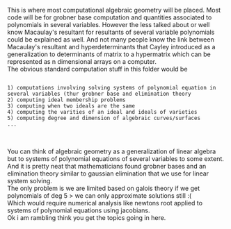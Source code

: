 This is where most computational algebraic geometry will be placed. Most code will be for grobner base computation and quantities associated to polynomials in 
several variables. However the less talked about or well know Macaulay's resultant for resultants of several variable polynomials could be explained as well.
And not many people know the link between Macaulay's resultant and hyperdeterminants that Cayley introduced as a generalization to determinants of matrix to a hypermatrix which can be represented as n dimensional arrays on a computer.
<br>
The obvious standard computation stuff in this folder would be
<pre>
<code>
1) computations involving solving systems of polynomial equation in several variables (thur grobner base and elimination theory
2) computing ideal membership problems
3) computing when two ideals are the same
4) computing the varities of an ideal and ideals of varieties
5) computing degree and dimension of algebraic curves/surfaces 
...
</code>
</pre>

<br>
You can think of algebraic geometry as a generalization of linear algebra but to systems of polynomial equations of several variables to some extent.
<br>
And it is pretty neat that mathematicians found grobner bases and an elimination theory similar to gaussian elimination that we use for linear system solving.  
<br>
The only problem is we are limited based on galois theory if we get polynomials of deg 5 > we can only approximate solutions still :(
<br>
Which would require numerical analysis like newtons root applied to systems of polynomial equations using jacobians. 
<br> Ok i am rambling think you get the topics going in here. 
